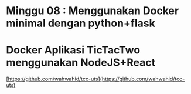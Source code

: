 # Minggu 08 : Menggunakan Docker minimal dengan python+flask

# Docker Aplikasi TicTacTwo menggunakan NodeJS+React
[https://github.com/wahwahid/tcc-uts](https://github.com/wahwahid/tcc-uts)